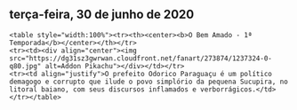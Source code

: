 ##	terça-feira, 30 de junho de 2020
 	<table style="width:100%"><tr><th><center><b>O Bem Amado - 1ª Temporada</b></center></th></tr>
	<tr><td><div align="center"><img src="https://dg31sz3gwrwan.cloudfront.net/fanart/273874/1237324-0-q80.jpg" alt=Addon Pikachu"></div></td></tr>
 	<tr><td align="justify">O prefeito Odorico Paraguaçu é um político demagogo e corrupto que ilude o povo simplório da pequena Sucupira, no litoral baiano, com seus discursos inflamados e verborrágicos.</td></tr></table>
